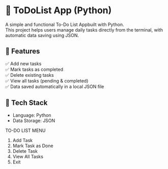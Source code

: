 # 📝 ToDoList App (Python)

A simple and functional To-Do List Appbuilt with Python.  
This project helps users manage daily tasks directly from the terminal, with automatic data saving using JSON.

## 🚀 Features

✅ Add new tasks  
✅ Mark tasks as completed  
✅ Delete existing tasks  
✅ View all tasks (pending & completed)  
✅ Data saved automatically in a local JSON file  

## 🧠 Tech Stack
- Language: Python  
- Data Storage: JSON  

 TO-DO LIST MENU
1. Add Task
2. Mark Task as Done
3. Delete Task
4. View All Tasks
5. Exit
